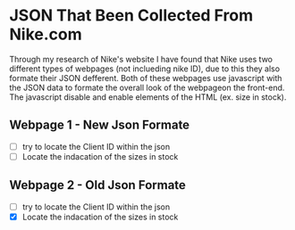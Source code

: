 # JSON That Been Collected From Nike.com

Through my research of Nike's website I have found that Nike uses two different types of webpages (not inclueding nike ID), due to this they also formate their JSON defferent. Both of these webpages use javascript with the JSON data to formate the overall look of the webpageon the front-end. The javascript disable and enable elements of the HTML (ex. size in stock).

## Webpage 1 - New Json Formate

- [ ] try to locate the Client ID within the json
- [ ] Locate the indacation of the sizes in stock

## Webpage 2 - Old Json Formate

- [ ] try to locate the Client ID within the json
- [x] Locate the indacation of the sizes in stock